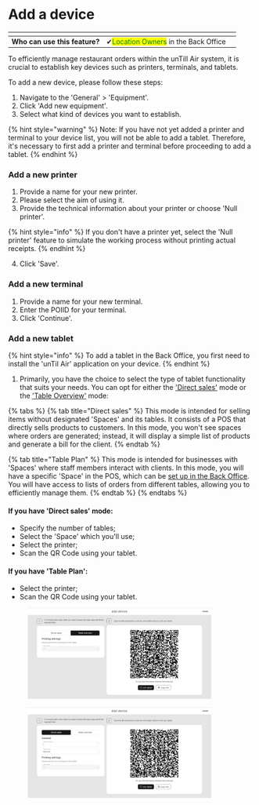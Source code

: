 # Add a device

<table data-card-size="large" data-view="cards" data-full-width="false"><thead><tr><th></th><th></th><th></th></tr></thead><tbody><tr><td><strong>Who can use this feature?</strong></td><td><span data-gb-custom-inline data-tag="emoji" data-code="2714">✔</span><mark style="color:green;">Location Owners</mark> in the Back Office</td><td></td></tr></tbody></table>

To efficiently manage restaurant orders within the unTill Air system, it is crucial to establish key devices such as printers, terminals, and tablets.

To add a new device, please follow these steps:

1. Navigate to the 'General' > 'Equipment'.
2. Click 'Add new equipment'.
3. Select what kind of devices you want to establish.

{% hint style="warning" %}
Note: If you have not yet added a printer and terminal to your device list, you will not be able to add a tablet. Therefore, it's necessary to first add a printer and terminal before proceeding to add a tablet.
{% endhint %}

### Add a new printer

1. Provide a name for your new printer.
2. Please select the aim of using it.
3. Provide the technical information about your printer or choose 'Null printer'.

{% hint style="info" %}
If you don't have a printer yet, select the 'Null printer' feature to simulate the working process without printing actual receipts.
{% endhint %}

4. Click 'Save'.

### Add a new terminal

1. Provide a name for your new terminal.
2. Enter the POIID for your terminal.
3. Click 'Continue'.

### Add a new tablet

{% hint style="info" %}
To add a tablet in the Back Office, you first need to install the 'unTil Air' application on your device.
{% endhint %}

1. Primarily, you have the choice to select the type of tablet functionality that suits your needs. You can opt for either the ['Direct sales'](../../features/sales-modes/direct-sales-mode.md) mode or the ['Table Overview'](../../features/sales-modes/table-plan-mode/) mode:

{% tabs %}
{% tab title="Direct sales" %}
This mode is intended for selling items without designated 'Spaces' and its tables. It consists of a POS that directly sells products to customers. In this mode, you won't see spaces where orders are generated; instead, it will display a simple list of products and generate a bill for the client.
{% endtab %}

{% tab title="Table Plan" %}
This mode is intended for businesses with 'Spaces' where staff members interact with clients. In this mode, you will have a specific 'Space' in the POS, which can be [set up in the Back Office](../../features/spaces/manage-spaces-bo.md). You will have access to lists of orders from different tables, allowing you to efficiently manage them.&#x20;
{% endtab %}
{% endtabs %}

#### If you have 'Direct sales' mode:

* Specify the number of tables;
* Select the 'Space' which you'll use;
* Select the printer;
* Scan the QR Code using your tablet.

#### If you have 'Table Plan':

* Select the printer;
* Scan the QR Code using your tablet.

<div>

<figure><img src="../../.gitbook/assets/adding-device.jpg" alt="" width="375"><figcaption></figcaption></figure>

 

<figure><img src="../../.gitbook/assets/adding-device2.jpg" alt="" width="375"><figcaption></figcaption></figure>

</div>
